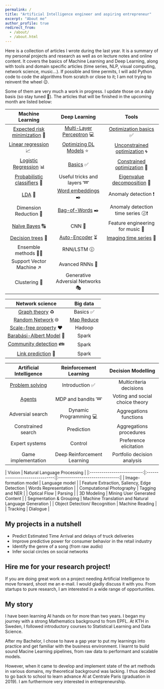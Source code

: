 ```yaml
---
permalink: /
title: "Artificial Intelligence engineer and aspiring entrepreneur"
excerpt: "About me"
author_profile: true
redirect_from:
  - /about/
  - /about.html
---
```


Here is a collection of articles I wrote during the last year. It is a summary of my personal projects and research as well as on lecture notes and online content. It covers the basics of Machine Learning and Deep Learning, along with tools and domain specific articles (time series, NLP, visual computing, network science, music...). If possible and time permits, I will add Python code to code the algorithms from scratch or close to it; I am not trying to reinvent the wheel 😉.

Some of them are very much a work in progress. I update those on a daily basis (so stay tuned 📣). The articles that will be finished in the upcoming month are listed below:

| Machine Learning | Deep Learning | Tools |
|:---------------------------:|:-------------------------------:|:-------------------------------:|
| [Expected risk minimization](https://devitrylouis.github.io/posts/2018/11/basics-ml/) 🎯 | [Multi-Layer Perceptron](https://devitrylouis.github.io/posts/2018/11/mlp/) 💻| [Optimization basics](https://devitrylouis.github.io/posts/2018/11/basics-optimization/) ✅ |
| [Linear regression](https://devitrylouis.github.io/posts/2018/11/linear-regression/) 📈 | [Optimizing DL Models](https://devitrylouis.github.io/posts/2018/11/optimize-dl/) ⭐️ | [Unconstrained optimization](https://devitrylouis.github.io/posts/2018/11/unconstrained-optimization/) 🌀 |
| [Logistic Regression](https://devitrylouis.github.io/posts/2018/11/logistic-regression/) 📊 | [Basics](https://devitrylouis.github.io/posts/2018/11/basics-dl/) ✅ | [Constrained optimization](https://devitrylouis.github.io/posts/2018/11/constrained-optimization/) 📐 |
| [Probabilistic classifiers](https://devitrylouis.github.io/posts/2018/10/probabilistic) 🔮 | Useful tricks and layers ➿ | [Eigenvalue decomposition](https://medium.com/@louisdevitry/intuitive-tutorial-on-eigenvalue-decomposition-in-numpy-af0062a4929b) 💠 |
| [LDA](https://devitrylouis.github.io/posts/2018/10/lda) 📏 | [Word embeddings](https://devitrylouis.github.io/posts/2019/01/embeddings/) ✒️ | Anomaly detection ❗️ |
| Dimension Reduction 🔎 | [Bag-of-Words](https://devitrylouis.github.io/posts/2019/01/bag-of-words/) ✒️ | Anomaly detection time series 🕜❗️|
| [Naïve Bayes](https://devitrylouis.github.io/posts/2018/11/naive-bayes/) 🔠 | CNN 🌄 | Feature engineering for music 🎼 |
| [Decision trees](https://devitrylouis.github.io/posts/2018/11/decision-trees/) 🌲 | [Auto-Encoder](https://devitrylouis.github.io/posts/Deep-Learning/autoencoder) ⏳ | [Imaging time series](https://medium.com/analytics-vidhya/encoding-time-series-as-images-b043becbdbf3) 💈 |
| Ensemble methods 🌲🌳 | RNN/LSTM 🕧 |  |
| Support Vector Machine ↗️ | Avanced RNNs 📘 |  |
| Clustering 👫 | Generative Adversial Networks 🎭 |  |


| Network science | Big data |
|:---------------------------:|:-------------------------------:|
| [Graph theory](https://devitrylouis.github.io/posts/2018/11/graph_theory/) ♻️| Basics ✅ |
| [Random Network](https://devitrylouis.github.io/posts/2018/11/random_network/) 🌐| [Map Reduce](https://devitrylouis.github.io/posts/2018/11/map-reduce/) |
| [Scale-free property](https://devitrylouis.github.io/posts/2018/11/scale-free-property/) ❤️| Hadoop |
| [Barabási-Albert Model](https://devitrylouis.github.io/posts/2018/11/barabasi-albert-model/) 🌌 | Spark |
| [Community detection](https://devitrylouis.github.io/posts/2019/01/community-detection/) 👪| Spark |
| [Link prediction](https://devitrylouis.github.io/posts/2019/01/link-prediction/) 🌿 | Spark |

| Artificial Intelligence | Reinforcement Learning | Decision Modelling |
|:---------------------------:|:-------------------------------:|:-------------------------------:|
| [Problem solving](https://devitrylouis.github.io/posts/2018/11/problem-solving-ai/) | Introduction ✅ | Multicriteria decisions |
| [Agents](https://devitrylouis.github.io/posts/2018/11/problem-solving-ai/) | MDP and bandits ➿ | Voting and social choice theory |
| Adversial search | Dynamic Programming 💻 | Aggregations functions |
| Constrained search | Prediction | Aggregations procedures |
| Expert systems | Control | Preference elicitation |
| Game implementation | Deep Reinforcement Learning | Portfolio decision analysis |

| Vision | Natural Language Processing |
|:---------------------------:|:-------------------------------:|:-------------------------------:|
| Image-formation model  | Language model |
| Feature Extraction, Saliency, Edge Detection | Words Representation |
| Computational Photography | Tagging and NER |
| Optical Flow | Parsing |
| 3D Modeling | Mining User Generated Content |
| Segmentation & Grouping | Machine Translation and Natural Language Generation  |
| Object Detection/ Recognition | Machine Reading |
| Tracking | Dialogue |

My projects in a nutshell
------
* Predict Estimated Time Arrival and delays of truck deliveries
* Improve predictive power for consumer behavior in the retail industry
* Identify the genre of a song (from raw audio)
* Infer social circles on social networks

Hire me for your research project!
------
If you are doing great work on a project needing Artificial Intelligence to move forward, shoot me an e-mail. I would gladly discuss it with you. From startups to pure research, I am interested in a wide range of opportunities.

My story
------
I have been learning AI hands on for more than two years. I began my journey with a strong Mathematics background to from EPFL. At KTH in Sweden, I followed introductory courses to Statistical Learning and Data Science.

After my Bachelor, I chose to have a gap year to put my learnings into practice and get familiar with the business environment. I learnt to build sound Macine Learning pipelines, from raw data to performant and scalable models.

However, when it came to develop and implement state of the art methods in various domains, my theoretical background was lacking. I thus decided to go back to school to learn advance AI at Centrale Paris (graduation in 2019). I am furthermore very interested in entrepreneurship.
